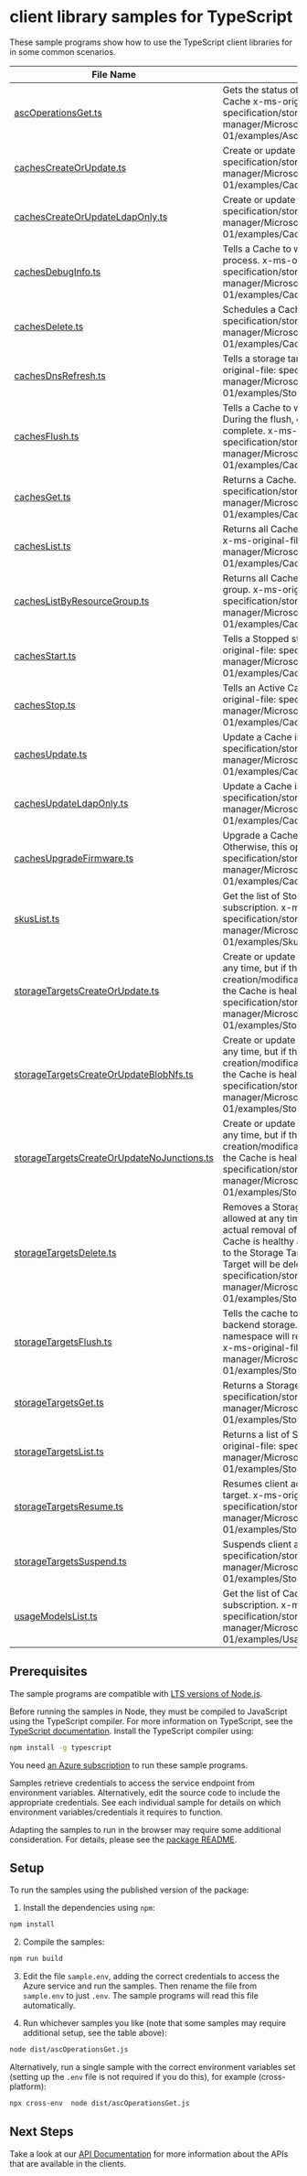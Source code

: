 # client library samples for TypeScript

These sample programs show how to use the TypeScript client libraries for in some common scenarios.

| **File Name**                                                                         | **Description**                                                                                                                                                                                                                                                                                                                                                                                                                                                                                 |
| ------------------------------------------------------------------------------------- | ----------------------------------------------------------------------------------------------------------------------------------------------------------------------------------------------------------------------------------------------------------------------------------------------------------------------------------------------------------------------------------------------------------------------------------------------------------------------------------------------- |
| [ascOperationsGet.ts][ascoperationsget]                                               | Gets the status of an asynchronous operation for the Azure HPC Cache x-ms-original-file: specification/storagecache/resource-manager/Microsoft.StorageCache/stable/2021-09-01/examples/AscOperations_Get.json                                                                                                                                                                                                                                                                                   |
| [cachesCreateOrUpdate.ts][cachescreateorupdate]                                       | Create or update a Cache. x-ms-original-file: specification/storagecache/resource-manager/Microsoft.StorageCache/stable/2021-09-01/examples/Caches_CreateOrUpdate.json                                                                                                                                                                                                                                                                                                                          |
| [cachesCreateOrUpdateLdapOnly.ts][cachescreateorupdateldaponly]                       | Create or update a Cache. x-ms-original-file: specification/storagecache/resource-manager/Microsoft.StorageCache/stable/2021-09-01/examples/Caches_CreateOrUpdate_ldap_only.json                                                                                                                                                                                                                                                                                                                |
| [cachesDebugInfo.ts][cachesdebuginfo]                                                 | Tells a Cache to write generate debug info for support to process. x-ms-original-file: specification/storagecache/resource-manager/Microsoft.StorageCache/stable/2021-09-01/examples/Caches_DebugInfo.json                                                                                                                                                                                                                                                                                      |
| [cachesDelete.ts][cachesdelete]                                                       | Schedules a Cache for deletion. x-ms-original-file: specification/storagecache/resource-manager/Microsoft.StorageCache/stable/2021-09-01/examples/Caches_Delete.json                                                                                                                                                                                                                                                                                                                            |
| [cachesDnsRefresh.ts][cachesdnsrefresh]                                               | Tells a storage target to refresh its DNS information. x-ms-original-file: specification/storagecache/resource-manager/Microsoft.StorageCache/stable/2021-09-01/examples/StorageTargets_DnsRefresh.json                                                                                                                                                                                                                                                                                         |
| [cachesFlush.ts][cachesflush]                                                         | Tells a Cache to write all dirty data to the Storage Target(s). During the flush, clients will see errors returned until the flush is complete. x-ms-original-file: specification/storagecache/resource-manager/Microsoft.StorageCache/stable/2021-09-01/examples/Caches_Flush.json                                                                                                                                                                                                             |
| [cachesGet.ts][cachesget]                                                             | Returns a Cache. x-ms-original-file: specification/storagecache/resource-manager/Microsoft.StorageCache/stable/2021-09-01/examples/Caches_Get.json                                                                                                                                                                                                                                                                                                                                              |
| [cachesList.ts][cacheslist]                                                           | Returns all Caches the user has access to under a subscription. x-ms-original-file: specification/storagecache/resource-manager/Microsoft.StorageCache/stable/2021-09-01/examples/Caches_List.json                                                                                                                                                                                                                                                                                              |
| [cachesListByResourceGroup.ts][cacheslistbyresourcegroup]                             | Returns all Caches the user has access to under a resource group. x-ms-original-file: specification/storagecache/resource-manager/Microsoft.StorageCache/stable/2021-09-01/examples/Caches_ListByResourceGroup.json                                                                                                                                                                                                                                                                             |
| [cachesStart.ts][cachesstart]                                                         | Tells a Stopped state Cache to transition to Active state. x-ms-original-file: specification/storagecache/resource-manager/Microsoft.StorageCache/stable/2021-09-01/examples/Caches_Start.json                                                                                                                                                                                                                                                                                                  |
| [cachesStop.ts][cachesstop]                                                           | Tells an Active Cache to transition to Stopped state. x-ms-original-file: specification/storagecache/resource-manager/Microsoft.StorageCache/stable/2021-09-01/examples/Caches_Stop.json                                                                                                                                                                                                                                                                                                        |
| [cachesUpdate.ts][cachesupdate]                                                       | Update a Cache instance. x-ms-original-file: specification/storagecache/resource-manager/Microsoft.StorageCache/stable/2021-09-01/examples/Caches_Update.json                                                                                                                                                                                                                                                                                                                                   |
| [cachesUpdateLdapOnly.ts][cachesupdateldaponly]                                       | Update a Cache instance. x-ms-original-file: specification/storagecache/resource-manager/Microsoft.StorageCache/stable/2021-09-01/examples/Caches_Update_ldap_only.json                                                                                                                                                                                                                                                                                                                         |
| [cachesUpgradeFirmware.ts][cachesupgradefirmware]                                     | Upgrade a Cache's firmware if a new version is available. Otherwise, this operation has no effect. x-ms-original-file: specification/storagecache/resource-manager/Microsoft.StorageCache/stable/2021-09-01/examples/Caches_UpgradeFirmware.json                                                                                                                                                                                                                                                |
| [skusList.ts][skuslist]                                                               | Get the list of StorageCache.Cache SKUs available to this subscription. x-ms-original-file: specification/storagecache/resource-manager/Microsoft.StorageCache/stable/2021-09-01/examples/Skus_List.json                                                                                                                                                                                                                                                                                        |
| [storageTargetsCreateOrUpdate.ts][storagetargetscreateorupdate]                       | Create or update a Storage Target. This operation is allowed at any time, but if the Cache is down or unhealthy, the actual creation/modification of the Storage Target may be delayed until the Cache is healthy again. x-ms-original-file: specification/storagecache/resource-manager/Microsoft.StorageCache/stable/2021-09-01/examples/StorageTargets_CreateOrUpdate.json                                                                                                                   |
| [storageTargetsCreateOrUpdateBlobNfs.ts][storagetargetscreateorupdateblobnfs]         | Create or update a Storage Target. This operation is allowed at any time, but if the Cache is down or unhealthy, the actual creation/modification of the Storage Target may be delayed until the Cache is healthy again. x-ms-original-file: specification/storagecache/resource-manager/Microsoft.StorageCache/stable/2021-09-01/examples/StorageTargets_CreateOrUpdate_BlobNfs.json                                                                                                           |
| [storageTargetsCreateOrUpdateNoJunctions.ts][storagetargetscreateorupdatenojunctions] | Create or update a Storage Target. This operation is allowed at any time, but if the Cache is down or unhealthy, the actual creation/modification of the Storage Target may be delayed until the Cache is healthy again. x-ms-original-file: specification/storagecache/resource-manager/Microsoft.StorageCache/stable/2021-09-01/examples/StorageTargets_CreateOrUpdate_NoJunctions.json                                                                                                       |
| [storageTargetsDelete.ts][storagetargetsdelete]                                       | Removes a Storage Target from a Cache. This operation is allowed at any time, but if the Cache is down or unhealthy, the actual removal of the Storage Target may be delayed until the Cache is healthy again. Note that if the Cache has data to flush to the Storage Target, the data will be flushed before the Storage Target will be deleted. x-ms-original-file: specification/storagecache/resource-manager/Microsoft.StorageCache/stable/2021-09-01/examples/StorageTargets_Delete.json |
| [storageTargetsFlush.ts][storagetargetsflush]                                         | Tells the cache to write all dirty data to the Storage Target's backend storage. Client requests to this storage target's namespace will return errors until the flush operation completes. x-ms-original-file: specification/storagecache/resource-manager/Microsoft.StorageCache/stable/2021-09-01/examples/StorageTargets_Flush.json                                                                                                                                                         |
| [storageTargetsGet.ts][storagetargetsget]                                             | Returns a Storage Target from a Cache. x-ms-original-file: specification/storagecache/resource-manager/Microsoft.StorageCache/stable/2021-09-01/examples/StorageTargets_Get.json                                                                                                                                                                                                                                                                                                                |
| [storageTargetsList.ts][storagetargetslist]                                           | Returns a list of Storage Targets for the specified Cache. x-ms-original-file: specification/storagecache/resource-manager/Microsoft.StorageCache/stable/2021-09-01/examples/StorageTargets_ListByCache.json                                                                                                                                                                                                                                                                                    |
| [storageTargetsResume.ts][storagetargetsresume]                                       | Resumes client access to a previously suspended storage target. x-ms-original-file: specification/storagecache/resource-manager/Microsoft.StorageCache/stable/2021-09-01/examples/StorageTargets_Resume.json                                                                                                                                                                                                                                                                                    |
| [storageTargetsSuspend.ts][storagetargetssuspend]                                     | Suspends client access to a storage target. x-ms-original-file: specification/storagecache/resource-manager/Microsoft.StorageCache/stable/2021-09-01/examples/StorageTargets_Suspend.json                                                                                                                                                                                                                                                                                                       |
| [usageModelsList.ts][usagemodelslist]                                                 | Get the list of Cache Usage Models available to this subscription. x-ms-original-file: specification/storagecache/resource-manager/Microsoft.StorageCache/stable/2021-09-01/examples/UsageModels_List.json                                                                                                                                                                                                                                                                                      |

## Prerequisites

The sample programs are compatible with [LTS versions of Node.js](https://nodejs.org/about/releases/).

Before running the samples in Node, they must be compiled to JavaScript using the TypeScript compiler. For more information on TypeScript, see the [TypeScript documentation][typescript]. Install the TypeScript compiler using:

```bash
npm install -g typescript
```

You need [an Azure subscription][freesub] to run these sample programs.

Samples retrieve credentials to access the service endpoint from environment variables. Alternatively, edit the source code to include the appropriate credentials. See each individual sample for details on which environment variables/credentials it requires to function.

Adapting the samples to run in the browser may require some additional consideration. For details, please see the [package README][package].

## Setup

To run the samples using the published version of the package:

1. Install the dependencies using `npm`:

```bash
npm install
```

2. Compile the samples:

```bash
npm run build
```

3. Edit the file `sample.env`, adding the correct credentials to access the Azure service and run the samples. Then rename the file from `sample.env` to just `.env`. The sample programs will read this file automatically.

4. Run whichever samples you like (note that some samples may require additional setup, see the table above):

```bash
node dist/ascOperationsGet.js
```

Alternatively, run a single sample with the correct environment variables set (setting up the `.env` file is not required if you do this), for example (cross-platform):

```bash
npx cross-env  node dist/ascOperationsGet.js
```

## Next Steps

Take a look at our [API Documentation][apiref] for more information about the APIs that are available in the clients.

[ascoperationsget]: https://github.com/Azure/azure-sdk-for-js/blob/main/sdk/storagecache/arm-storagecache/samples/v5/typescript/src/ascOperationsGet.ts
[cachescreateorupdate]: https://github.com/Azure/azure-sdk-for-js/blob/main/sdk/storagecache/arm-storagecache/samples/v5/typescript/src/cachesCreateOrUpdate.ts
[cachescreateorupdateldaponly]: https://github.com/Azure/azure-sdk-for-js/blob/main/sdk/storagecache/arm-storagecache/samples/v5/typescript/src/cachesCreateOrUpdateLdapOnly.ts
[cachesdebuginfo]: https://github.com/Azure/azure-sdk-for-js/blob/main/sdk/storagecache/arm-storagecache/samples/v5/typescript/src/cachesDebugInfo.ts
[cachesdelete]: https://github.com/Azure/azure-sdk-for-js/blob/main/sdk/storagecache/arm-storagecache/samples/v5/typescript/src/cachesDelete.ts
[cachesdnsrefresh]: https://github.com/Azure/azure-sdk-for-js/blob/main/sdk/storagecache/arm-storagecache/samples/v5/typescript/src/cachesDnsRefresh.ts
[cachesflush]: https://github.com/Azure/azure-sdk-for-js/blob/main/sdk/storagecache/arm-storagecache/samples/v5/typescript/src/cachesFlush.ts
[cachesget]: https://github.com/Azure/azure-sdk-for-js/blob/main/sdk/storagecache/arm-storagecache/samples/v5/typescript/src/cachesGet.ts
[cacheslist]: https://github.com/Azure/azure-sdk-for-js/blob/main/sdk/storagecache/arm-storagecache/samples/v5/typescript/src/cachesList.ts
[cacheslistbyresourcegroup]: https://github.com/Azure/azure-sdk-for-js/blob/main/sdk/storagecache/arm-storagecache/samples/v5/typescript/src/cachesListByResourceGroup.ts
[cachesstart]: https://github.com/Azure/azure-sdk-for-js/blob/main/sdk/storagecache/arm-storagecache/samples/v5/typescript/src/cachesStart.ts
[cachesstop]: https://github.com/Azure/azure-sdk-for-js/blob/main/sdk/storagecache/arm-storagecache/samples/v5/typescript/src/cachesStop.ts
[cachesupdate]: https://github.com/Azure/azure-sdk-for-js/blob/main/sdk/storagecache/arm-storagecache/samples/v5/typescript/src/cachesUpdate.ts
[cachesupdateldaponly]: https://github.com/Azure/azure-sdk-for-js/blob/main/sdk/storagecache/arm-storagecache/samples/v5/typescript/src/cachesUpdateLdapOnly.ts
[cachesupgradefirmware]: https://github.com/Azure/azure-sdk-for-js/blob/main/sdk/storagecache/arm-storagecache/samples/v5/typescript/src/cachesUpgradeFirmware.ts
[skuslist]: https://github.com/Azure/azure-sdk-for-js/blob/main/sdk/storagecache/arm-storagecache/samples/v5/typescript/src/skusList.ts
[storagetargetscreateorupdate]: https://github.com/Azure/azure-sdk-for-js/blob/main/sdk/storagecache/arm-storagecache/samples/v5/typescript/src/storageTargetsCreateOrUpdate.ts
[storagetargetscreateorupdateblobnfs]: https://github.com/Azure/azure-sdk-for-js/blob/main/sdk/storagecache/arm-storagecache/samples/v5/typescript/src/storageTargetsCreateOrUpdateBlobNfs.ts
[storagetargetscreateorupdatenojunctions]: https://github.com/Azure/azure-sdk-for-js/blob/main/sdk/storagecache/arm-storagecache/samples/v5/typescript/src/storageTargetsCreateOrUpdateNoJunctions.ts
[storagetargetsdelete]: https://github.com/Azure/azure-sdk-for-js/blob/main/sdk/storagecache/arm-storagecache/samples/v5/typescript/src/storageTargetsDelete.ts
[storagetargetsflush]: https://github.com/Azure/azure-sdk-for-js/blob/main/sdk/storagecache/arm-storagecache/samples/v5/typescript/src/storageTargetsFlush.ts
[storagetargetsget]: https://github.com/Azure/azure-sdk-for-js/blob/main/sdk/storagecache/arm-storagecache/samples/v5/typescript/src/storageTargetsGet.ts
[storagetargetslist]: https://github.com/Azure/azure-sdk-for-js/blob/main/sdk/storagecache/arm-storagecache/samples/v5/typescript/src/storageTargetsList.ts
[storagetargetsresume]: https://github.com/Azure/azure-sdk-for-js/blob/main/sdk/storagecache/arm-storagecache/samples/v5/typescript/src/storageTargetsResume.ts
[storagetargetssuspend]: https://github.com/Azure/azure-sdk-for-js/blob/main/sdk/storagecache/arm-storagecache/samples/v5/typescript/src/storageTargetsSuspend.ts
[usagemodelslist]: https://github.com/Azure/azure-sdk-for-js/blob/main/sdk/storagecache/arm-storagecache/samples/v5/typescript/src/usageModelsList.ts
[apiref]: https://docs.microsoft.com/javascript/api/@azure/arm-storagecache?view=azure-node-preview
[freesub]: https://azure.microsoft.com/free/
[package]: https://github.com/Azure/azure-sdk-for-js/tree/main/sdk/storagecache/arm-storagecache/README.md
[typescript]: https://www.typescriptlang.org/docs/home.html

